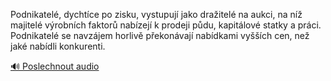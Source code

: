 
Podnikatelé, dychtíce po zisku, vystupují jako dražitelé na aukci, na níž majitelé výrobních faktorů nabízejí k prodeji půdu, kapitálové statky a práci. Podnikatelé se navzájem horlivě překonávají nabídkami vyšších cen, než jaké nabídli konkurenti.

[🔊 Poslechnout audio](/data/7-paragraphs/audio/chapter_62/para_010-Podnikatel-dychtce-po-zisku-vystupuj-jako-dra.mp3)
